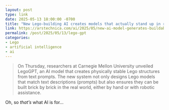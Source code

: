 ```yaml
---
layout: post
type: link
date: 2025-05-13 18:00:00 -0700
title: "New Lego-building AI creates models that actually stand up in real life"
link: https://arstechnica.com/ai/2025/05/new-ai-model-generates-buildable-lego-creations-from-text-descriptions/
permalink: /post/2025/05/13/lego-gpt
categories: 
- Lego
- artificial intelligence
- ai
---
```

<blockquote>On Thursday, researchers at Carnegie Mellon University unveiled LegoGPT, an AI model that creates physically stable Lego structures from text prompts. The new system not only designs Lego models that match text descriptions (prompts) but also ensures they can be built brick by brick in the real world, either by hand or with robotic assistance.</blockquote>
<p>Oh, so <i>that’s</i> what AI is for…</p>